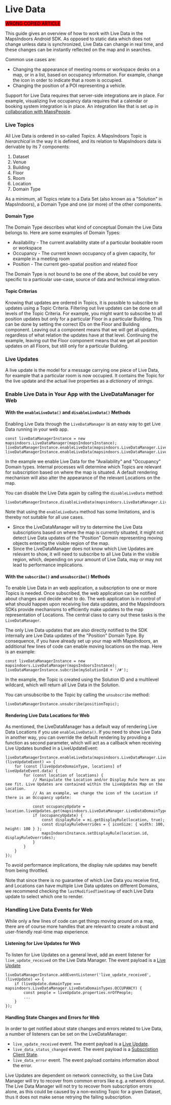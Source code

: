 # Live Data

<mark style="background-color:red;">WRONG COPIED ARTICLE</mark>

This guide gives an overview of how to work with Live Data in the MapsIndoors Android SDK. As opposed to static data which does not change unless data is synchronized, Live Data can change in real time, and these changes can be instantly reflected on the map and in searches.

Common use cases are:

* Changing the appearance of meeting rooms or workspace desks on a map, or in a list, based on occupancy information. For example, change the icon in order to indicate that a room is occupied.
* Changing the position of a POI representing a vehicle.

Support for Live Data requires that server-side integrations are in place. For example, visualizing live occupancy data requires that a calendar or booking system integration is in place. An integration like that is set up in [collaboration with MapsPeople](https://www.mapspeople.com/mapsindoors-integrations/).

### Live Topics[​](https://docs.mapsindoors.com/live-data-intro#live-topics) <a href="#live-topics" id="live-topics"></a>

All Live Data is ordered in so-called _Topics_. A MapsIndoors Topic is _hierarchical_ in the way it is defined, and its relation to MapsIndoors data is derivable by its 7 components:

1. Dataset
2. Venue
3. Building
4. Floor
5. Room
6. Location
7. Domain Type

As a minimum, all Topics relate to a Data Set (also known as a "Solution" in MapsIndoors), a Domain Type and one (or more) of the other components.

#### Domain Type[​](https://docs.mapsindoors.com/live-data-intro#domain-type) <a href="#domain-type" id="domain-type"></a>

The Domain Type describes what kind of conceptual Domain the Live Data belongs to. Here are some examples of Domain Types:

* Availability - The current availability state of a particular bookable room or workspace
* Occupancy - The current known occupancy of a given capacity, for example in a meeting room
* Position - The current geo-spatial position and related floor

The Domain Type is not bound to be one of the above, but could be very specific to a particular use-case, source of data and technical integration.

#### Topic Criterias[​](https://docs.mapsindoors.com/live-data-intro#topic-criterias) <a href="#topic-criterias" id="topic-criterias"></a>

Knowing that updates are ordered in Topics, it is possible to subscribe to updates using a Topic Criteria. Filtering out live updates can be done on all levels of the Topic Criteria. For example, you might want to subscribe to all position updates but only for a particular Floor in a particular Building. This can be done by setting the correct IDs on the Floor and Building component. Leaving out a component means that we will get all updates, regardless of what relation the updates have at that level. Continuing the example, leaving out the Floor component means that we get all position updates on all Floors, but still only for a particular Building.

### Live Updates[​](https://docs.mapsindoors.com/live-data-intro#live-updates) <a href="#live-updates" id="live-updates"></a>

A live update is the model for a message carrying one piece of Live Data, for example that a particular room is now occupied. It contains the Topic for the live update and the actual live properties as a _dictionary_ of _strings_.



### Enable Live Data in Your App with the LiveDataManager for Web[​](https://docs.mapsindoors.com/live-data-intro#enable-live-data-in-your-app-with-the-livedatamanager-for-web) <a href="#enable-live-data-in-your-app-with-the-livedatamanager-for-web" id="enable-live-data-in-your-app-with-the-livedatamanager-for-web"></a>

#### With the `enableLiveData()` and `disableLiveData()` Methods[​](https://docs.mapsindoors.com/live-data-intro#with-the-enablelivedata-and-disablelivedata-methods) <a href="#with-the-enablelivedata-and-disablelivedata-methods" id="with-the-enablelivedata-and-disablelivedata-methods"></a>

Enabling Live Data through the `LiveDataManager` is an easy way to get Live Data running in your web app.

```
const liveDataManagerInstance = new mapsindoors.LiveDataManager(mapsIndoorsInstance);
liveDataManagerInstance.enableLiveData(mapsindoors.LiveDataManager.LiveDataDomainTypes.AVAILABILITY);
liveDataManagerInstance.enableLiveData(mapsindoors.LiveDataManager.LiveDataDomainTypes.OCCUPANCY);
```

In the example we enable Live Data for the "Availability" and "Occupancy" Domain types. Internal processes will determine which Topics are relevant for subscription based on where the map is situated. A default rendering mechanism will also alter the appearance of the relevant Locations on the map.

You can disable the Live Data again by calling the `disableLiveData` method:

```
liveDataManagerInstance.disableLiveData(mapsindoors.LiveDataManager.LiveDataDomainTypes.AVAILABILITY);
```

Note that using the `enableLiveData` method has some limitations, and is thereby not suitable for all use cases.

* Since the LiveDataManager will try to determine the Live Data subscriptions based on where the map is currently situated, it might not detect Live Data updates of the "Position" Domain representing moving objects entering the visible region of the map.
* Since the LiveDataManager does not know which Live Updates are relevant to show, it will need to subscribe to all Live Data in the visible region, which, depending on your amount of Live Data, may or may not lead to performance implications.

#### With the `subscribe()` and `unsubscribe()` Methods[​](https://docs.mapsindoors.com/live-data-intro#with-the-subscribe-and-unsubscribe-methods) <a href="#with-the-subscribe-and-unsubscribe-methods" id="with-the-subscribe-and-unsubscribe-methods"></a>

To enable Live Data in an web application, a subscription to one or more Topics is needed. Once subscribed, the web application can be notified about changes and decide what to do. The web application is in control of what should happen upon receiving live data updates, and the MapsIndoors SDKs provide mechanisms to efficiently make updates to the map representation of Locations. The central class to carry out these tasks is the `LiveDataManager`.

The only Live Data updates that are also directly notified to the SDK internally are Live Data updates of the "Position" Domain Type. By consequence, if you have already set up your map with MapsIndoors, an additional few lines of code can enable moving locations on the map. Here is an example:

```
const liveDataManagerInstance = new mapsindoors.LiveDataManager(mapsIndoorsInstance);
liveDataManagerInstance.subcribe(mySolutionId + '/#');
```

In the example, the Topic is created using the Solution ID and a multilevel wildcard, which will return all Live Data in the Solution.

You can unsubscribe to the Topic by calling the `unsubscribe` method:

```
liveDataManagerInstance.unsubcribe(positionTopic);
```

#### Rendering Live Data Locations for Web[​](https://docs.mapsindoors.com/live-data-intro#rendering-live-data-locations-for-web) <a href="#rendering-live-data-locations-for-web" id="rendering-live-data-locations-for-web"></a>

As mentioned, the LiveDataManager has a default way of rendering Live Data Locations if you use `enableLiveData()`. If you need to show Live Data in another way, you can override the default rendering by providing a function as second parameter, which will act as a callback when receiving Live Updates bundled in a LiveUpdateEvent:

```
liveDataManagerInstance.enableLiveData(mapsindoors.LiveDataManager.LiveDataDomainTypes.AVAILABILITY, (liveUpdateEvent) => {
    for (const [liveUpdateDomainType, locations] of liveUpdateEvent.data) {
        for (const location of locations) {
            // Manipulate the Location and/or Display Rule here as you see fit. Live Updates are contained within the LiveUpdates Map on the Location.
            // As an example, we change the icon of the Location if there is an Occupancy update:

            const occupancyUpdate = location.liveUpdates.get(mapsindoors.LiveDataManager.LiveDataDomainTypes.OCCUPANCY);
            if (occupancyUpdate) {
                const displayRule = mi.getDisplayRule(location, true);
                const displayRuleOverrides = { iconSize: { width: 100, height: 100 } };
                mapsIndoorsInstance.setDisplayRule(location.id, displayRuleOverrides);
            }
        }
    }
});
```

To avoid performance implications, the display rule updates may benefit from being throttled.

Note that since there is no guarantee of which Live Data you receive first, and Locations can have multiple Live Data updates on different Domains, we recommend checking the `lastModifiedTimeStamp` of each Live Data update to select which one to render.

### Handling Live Data Events for Web[​](https://docs.mapsindoors.com/live-data-intro#handling-live-data-events-for-web) <a href="#handling-live-data-events-for-web" id="handling-live-data-events-for-web"></a>

While only a few lines of code can get things moving around on a map, there are of course more handles that are relevant to create a robust and user-friendly real-time map experience.

#### Listening for Live Updates for Web[​](https://docs.mapsindoors.com/live-data-intro#listening-for-live-updates-for-web) <a href="#listening-for-live-updates-for-web" id="listening-for-live-updates-for-web"></a>

To listen for Live Updates on a general level, add an event listener for `live_update_received` on the Live Data Manager. The event payload is a [Live Update](https://app.mapsindoors.com/mapsindoors/js/sdk/latest/docs/LiveUpdate.html)

```
liveDataManagerInstance.addEventListener('live_update_received', (liveUpdate) => {
    if (liveUpdate.domainType === mapsindoors.LiveDataManager.LiveDataDomainTypes.OCCUPANCY) {
        const people = liveUpdate.properties.nrOfPeople;
        ...
    }
});
```

#### Handling State Changes and Errors for Web[​](https://docs.mapsindoors.com/live-data-intro#handling-state-changes-and-errors-for-web) <a href="#handling-state-changes-and-errors-for-web" id="handling-state-changes-and-errors-for-web"></a>

In order to get notified about state changes and errors related to Live Data, a number of listeners can be set on the LiveDataManager:

* `live_update_received` event. The event payload is a [Live Update](https://app.mapsindoors.com/mapsindoors/js/sdk/latest/docs/LiveUpdate.html).
* `live_data_status_changed` event. The event payload is a [Subscription Client State](https://app.mapsindoors.com/mapsindoors/js/sdk/latest/docs/mapsindoors.LiveDataManager.html#.SubscriptionClientStates).
* `live_data_error` event. The event payload contains information about the error.

Live Updates are dependent on network connectivity, so the Live Data Manager will try to recover from common errors like e.g. a network dropout. The Live Data Manager will not try to recover from subscription errors alone, as this could be caused by a non-existing Topic for a given Dataset, thus it does not make sense retrying the failing subscription.
